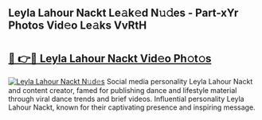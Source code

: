 ## Leyla Lahour Nackt Le𝚊k𝚎d N𝚞𝚍es - Part-xYr Photos Vid𝚎o Le𝚊ks VvRtH

# <h2><a href="http://fb8kbx.evod.top/?m=Leyla+Lahour+Nackt">🔗 👉🔴 Leyla Lahour Nackt Vid𝚎o Ph𝚘t𝚘s</a></h2>

[![Leyla Lahour Nackt N𝚞d𝚎s](https://i.imgur.com/8V9OHl7.gif)](http://fb8kbx.evod.top/?m=Leyla+Lahour+Nackt)
Social media personality Leyla Lahour Nackt and content creator, famed for publishing dance and lifestyle material through viral dance trends and brief videos. Influential personality Leyla Lahour Nackt, known for their captivating presence and inspiring message. 
